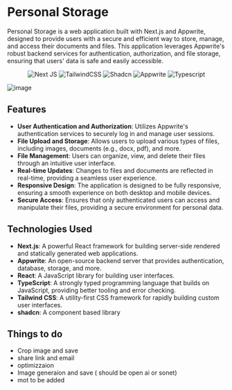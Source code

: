 # Personal Storage

Personal Storage is a web application built with Next.js and Appwrite, designed to provide users with a secure and efficient way to store, manage, and access their documents and files. This application leverages Appwrite's robust backend services for authentication, authorization, and file storage, ensuring that users' data is safe and easily accessible.

<p align="center">
  <img src="https://img.shields.io/badge/Next-black?style=for-the-badge&logo=next.js&logoColor=white" alt="Next JS" />
  <img src="https://img.shields.io/badge/tailwindcss-%2338B2AC.svg?style=for-the-badge&logo=tailwind-css&logoColor=white" alt="TailwindCSS" />
  <img src="https://img.shields.io/badge/shadcn-000000.svg?style=for-the-badge&logo=shadcn&logoColor=white" alt="Shadcn" />
  <img src="https://img.shields.io/badge/appwrite-F02E65.svg?style=for-the-badge&logo=appwrite&logoColor=white" alt="Appwrite" />
   <img src="https://img.shields.io/badge/typescript-%23007ACC.svg?style=for-the-badge&logo=typescript&logoColor=white" alt="Typescript" />
</p>

![image](https://github.com/user-attachments/assets/a7aa959b-48c9-4a5e-bad6-4bd73e209149)


## Features

- **User Authentication and Authorization**: Utilizes Appwrite's authentication services to securely log in and manage user sessions.
- **File Upload and Storage**: Allows users to upload various types of files, including images, documents (e.g., docx, pdf), and more.
- **File Management**: Users can organize, view, and delete their files through an intuitive user interface.
- **Real-time Updates**: Changes to files and documents are reflected in real-time, providing a seamless user experience.
- **Responsive Design**: The application is designed to be fully responsive, ensuring a smooth experience on both desktop and mobile devices.
- **Secure Access**: Ensures that only authenticated users can access and manipulate their files, providing a secure environment for personal data.

## Technologies Used

- **Next.js**: A powerful React framework for building server-side rendered and statically generated web applications.
- **Appwrite**: An open-source backend server that provides authentication, database, storage, and more.
- **React**: A JavaScript library for building user interfaces.
- **TypeScript**: A strongly typed programming language that builds on JavaScript, providing better tooling and error checking.
- **Tailwind CSS**: A utility-first CSS framework for rapidly building custom user interfaces.
- **shadcn**: A component based library

## Things to do

- Crop image and save
- share link and email
- optimizzaion
- Image generaion and save ( should be open ai or sonet)
- mot to be added

